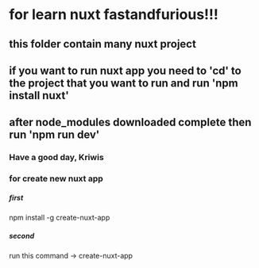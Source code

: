# for learn nuxt fastandfurious!!! 
## this folder contain many nuxt project 
## if you want to run nuxt app you need to 'cd' to the project that you want to run and run 'npm install nuxt'
## after node_modules downloaded complete then run 'npm run dev'
### Have a good day, Kriwis

### for create new nuxt app
##### first 
npm install -g create-nuxt-app
##### second
run this command -> create-nuxt-app <project-name>